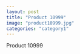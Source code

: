 ```yaml
---
layout: post
title: "Product 10999"
image: "product10999.jpg"
categories: "category1"
---
```

Product 10999
